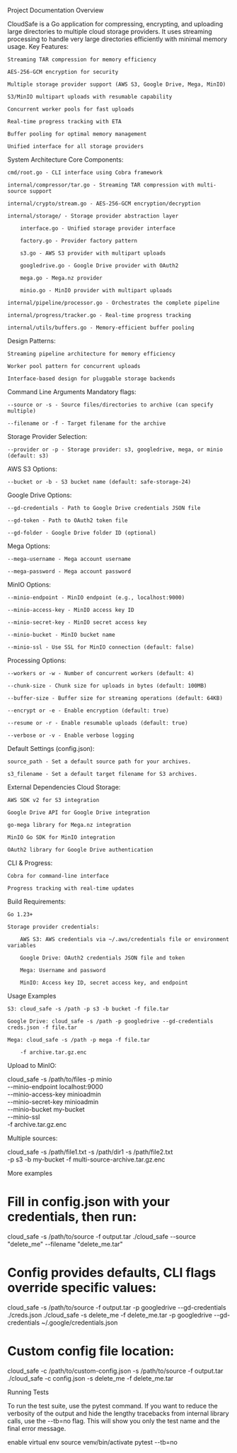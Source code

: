 Project Documentation
Overview

CloudSafe is a Go application for compressing, encrypting, and uploading large directories to multiple cloud storage providers. It uses streaming processing to handle very large directories efficiently with minimal memory usage.
Key Features:

    Streaming TAR compression for memory efficiency

    AES-256-GCM encryption for security

    Multiple storage provider support (AWS S3, Google Drive, Mega, MinIO)

    S3/MinIO multipart uploads with resumable capability

    Concurrent worker pools for fast uploads

    Real-time progress tracking with ETA

    Buffer pooling for optimal memory management

    Unified interface for all storage providers

System Architecture
Core Components:

    cmd/root.go - CLI interface using Cobra framework

    internal/compressor/tar.go - Streaming TAR compression with multi-source support

    internal/crypto/stream.go - AES-256-GCM encryption/decryption

    internal/storage/ - Storage provider abstraction layer

        interface.go - Unified storage provider interface

        factory.go - Provider factory pattern

        s3.go - AWS S3 provider with multipart uploads

        googledrive.go - Google Drive provider with OAuth2

        mega.go - Mega.nz provider

        minio.go - MinIO provider with multipart uploads

    internal/pipeline/processor.go - Orchestrates the complete pipeline

    internal/progress/tracker.go - Real-time progress tracking

    internal/utils/buffers.go - Memory-efficient buffer pooling

Design Patterns:

    Streaming pipeline architecture for memory efficiency

    Worker pool pattern for concurrent uploads

    Interface-based design for pluggable storage backends

Command Line Arguments
Mandatory flags:

    --source or -s - Source files/directories to archive (can specify multiple)

    --filename or -f - Target filename for the archive

Storage Provider Selection:

    --provider or -p - Storage provider: s3, googledrive, mega, or minio (default: s3)

AWS S3 Options:

    --bucket or -b - S3 bucket name (default: safe-storage-24)

Google Drive Options:

    --gd-credentials - Path to Google Drive credentials JSON file

    --gd-token - Path to OAuth2 token file

    --gd-folder - Google Drive folder ID (optional)

Mega Options:

    --mega-username - Mega account username

    --mega-password - Mega account password

MinIO Options:

    --minio-endpoint - MinIO endpoint (e.g., localhost:9000)

    --minio-access-key - MinIO access key ID

    --minio-secret-key - MinIO secret access key

    --minio-bucket - MinIO bucket name

    --minio-ssl - Use SSL for MinIO connection (default: false)

Processing Options:

    --workers or -w - Number of concurrent workers (default: 4)

    --chunk-size - Chunk size for uploads in bytes (default: 100MB)

    --buffer-size - Buffer size for streaming operations (default: 64KB)

    --encrypt or -e - Enable encryption (default: true)

    --resume or -r - Enable resumable uploads (default: true)

    --verbose or -v - Enable verbose logging

Default Settings (config.json):

    source_path - Set a default source path for your archives.

    s3_filename - Set a default target filename for S3 archives.

External Dependencies
Cloud Storage:

    AWS SDK v2 for S3 integration

    Google Drive API for Google Drive integration

    go-mega library for Mega.nz integration

    MinIO Go SDK for MinIO integration

    OAuth2 library for Google Drive authentication

CLI & Progress:

    Cobra for command-line interface

    Progress tracking with real-time updates

Build Requirements:

    Go 1.23+

    Storage provider credentials:

        AWS S3: AWS credentials via ~/.aws/credentials file or environment variables

        Google Drive: OAuth2 credentials JSON file and token

        Mega: Username and password

        MinIO: Access key ID, secret access key, and endpoint

Usage Examples

    S3: cloud_safe -s /path -p s3 -b bucket -f file.tar

    Google Drive: cloud_safe -s /path -p googledrive --gd-credentials creds.json -f file.tar

    Mega: cloud_safe -s /path -p mega -f file.tar

        -f archive.tar.gz.enc

Upload to MinIO:

cloud_safe -s /path/to/files -p minio \
  --minio-endpoint localhost:9000 \
  --minio-access-key minioadmin \
  --minio-secret-key minioadmin \
  --minio-bucket my-bucket \
  --minio-ssl \
  -f archive.tar.gz.enc

Multiple sources:

cloud_safe -s /path/file1.txt -s /path/dir1 -s /path/file2.txt \
  -p s3 -b my-bucket -f multi-source-archive.tar.gz.enc

More examples

# Fill in config.json with your credentials, then run:
cloud_safe -s /path/to/source -f output.tar
./cloud_safe --source "delete_me" --filename "delete_me.tar"

# Config provides defaults, CLI flags override specific values:
cloud_safe -s /path/to/source -f output.tar -p googledrive --gd-credentials ./creds.json
./cloud_safe -s delete_me -f delete_me.tar -p googledrive --gd-credentials ~/.google/credentials.json

# Custom config file location:
cloud_safe -c /path/to/custom-config.json -s /path/to/source -f output.tar
./cloud_safe -c config.json -s delete_me -f delete_me.tar

Running Tests

To run the test suite, use the pytest command. If you want to reduce the verbosity of the output and hide the lengthy tracebacks from internal library calls, use the --tb=no flag. This will show you only the test name and the final error message.

enable virtual env
source venv/bin/activate
pytest --tb=no

